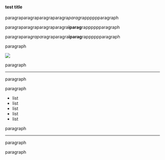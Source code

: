 #### test title

paragraparagraparagraparagra*parag*rapppppparagraph

paragraparagraparagraparagra**iparag**rapppppparagraph

paragrapara*grapa*ragraparagra**iparag**rapppppparagraph

paragraph

![](sample.png)

paragraph

---

paragraph

paragraph

* list
* list
* list
* list
* list

paragraph

---

paragraph

paragraph


